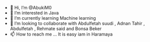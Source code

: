 - 👋 Hi, I’m @AbukiM0
- 👀 I’m interested in Java
- 🌱 I’m currently learning Machine learning
- 💞️ I’m looking to collaborate with Abdulfetah suudi , Adnan Tahir , Abdulfetah , Rehmate said and Bonsa Beker
- 📫 How to reach me ... It is easy iam in Haramaya 

<!---
AbukiM0/AbukiM0 is a ✨ special ✨ repository because its `README.md` (this file) appears on your GitHub profile.
You can click the Preview link to take a look at your changes.
--->

